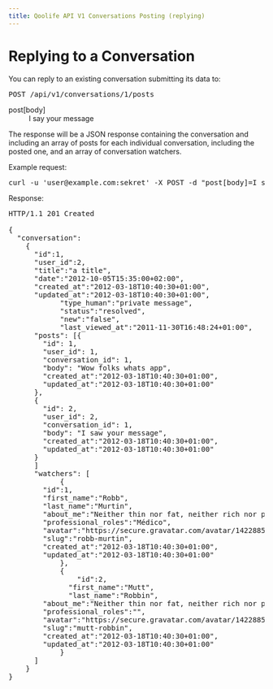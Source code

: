 ```yaml
---
title: Qoolife API V1 Conversations Posting (replying)
---
```


# Replying to a Conversation

You can reply to an existing conversation submitting its data to:

<pre>
POST /api/v1/conversations/1/posts
</pre>

<dl>
	<dt>post[body]</dt>
	<dd>I say your message</dd>
</dl>

The response will be a JSON response containing the conversation and including an array of posts for each individual conversation, including the posted one, and an array of conversation watchers.


Example request:

<pre class="console">
curl -u 'user@example.com:sekret' -X POST -d "post[body]=I say your message" https://qoolife.com/api/v1/conversations/1/posts
</pre>

Response:

<pre>
HTTP/1.1 201 Created

{
  "conversation":
    {
      "id":1,
      "user_id":2,
      "title":"a title",
      "date":"2012-10-05T15:35:00+02:00",
      "created_at":"2012-03-18T10:40:30+01:00",
      "updated_at":"2012-03-18T10:40:30+01:00",
			"type_human":"private message",
			"status":"resolved",
			"new":"false",
			"last_viewed_at":"2011-11-30T16:48:24+01:00",
      "posts": [{
        "id": 1,
        "user_id": 1,
        "conversation_id": 1,
        "body": "Wow folks whats app",
        "created_at":"2012-03-18T10:40:30+01:00",
        "updated_at":"2012-03-18T10:40:30+01:00"
      },
      {
        "id": 2,
        "user_id": 2,
        "conversation_id": 1,
        "body": "I saw your message",
        "created_at":"2012-03-18T10:40:30+01:00",
        "updated_at":"2012-03-18T10:40:30+01:00"
      }
      ]
      "watchers": [
			{
        "id":1,
        "first_name":"Robb",
        "last_name":"Murtin",
        "about_me":"Neither thin nor fat, neither rich nor poor. Common people.",
        "professional_roles":"Médico",
        "avatar":"https://secure.gravatar.com/avatar/1422885fa18378ece1b688d22abd551f.jpg%3Fsize=48&d=https://qoolife.com/assets/icons/avatar-small.png",
        "slug":"robb-murtin",
        "created_at":"2012-03-18T10:40:30+01:00",
        "updated_at":"2012-03-18T10:40:30+01:00"
			},
			{
				"id":2,
			  "first_name":"Mutt",
			  "last_name":"Robbin",
        "about_me":"Neither thin nor fat, neither rich nor poor. Common people.",
        "professional_roles":"",
        "avatar":"https://secure.gravatar.com/avatar/1422885fa18378ece1b688d22abd551f.jpg%3Fsize=48&d=https://qoolife.com/assets/icons/avatar-small.png",
        "slug":"mutt-robbin",
        "created_at":"2012-03-18T10:40:30+01:00",
        "updated_at":"2012-03-18T10:40:30+01:00"
			}
      ]
    }
}
</pre>
